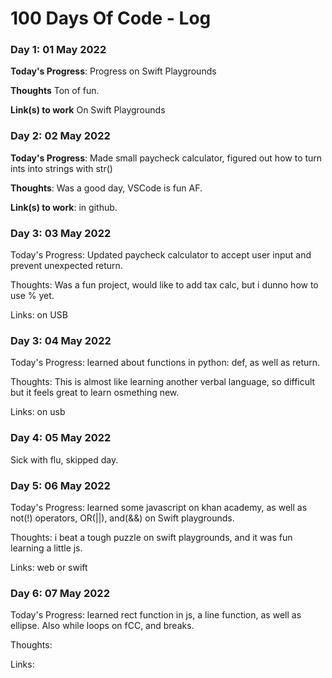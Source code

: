 # 100 Days Of Code - Log

### Day 1: 01 May 2022

**Today's Progress**: Progress on Swift Playgrounds

**Thoughts** Ton of fun.

**Link(s) to work**
On Swift Playgrounds

### Day 2: 02 May 2022

**Today's Progress**: Made small paycheck calculator, figured out how to turn ints into strings with str()

**Thoughts**: Was a good day, VSCode is fun AF. 

**Link(s) to work**: in github.

### Day 3: 03 May 2022

Today's Progress: Updated paycheck calculator to accept user input and prevent unexpected return.

Thoughts: Was a fun project, would like to add tax calc, but i dunno how to use % yet.

Links: on USB

### Day 3: 04 May 2022
Today's Progress: learned about functions in python: def, as well as return.

Thoughts: This is almost like learning another verbal language, so difficult but it feels great to learn osmething new. 

Links: on usb

### Day 4: 05 May 2022
Sick with flu, skipped day.

### Day 5: 06 May 2022
Today's Progress: learned some javascript on khan academy, as well as not(!) operators, OR(||), and(&&) on Swift playgrounds.

Thoughts: i beat a tough puzzle on swift playgrounds, and it was fun learning a little js. 

Links: web or swift

### Day 6: 07 May 2022
Today's Progress: learned rect function in js, a line function, as well as ellipse. Also while loops on fCC, and breaks. 

Thoughts: 

Links: 

